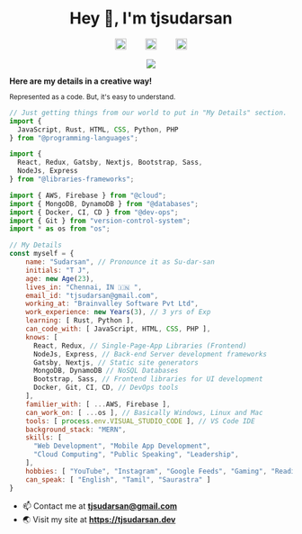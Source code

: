 <h1 align="center">Hey 👋, I'm tjsudarsan</h1>
<p align="center">
<a style="margin: 0px 15px;" href="mailto:tjsudarsan@gmail.com" target="_blank"><img src="https://lh3.googleusercontent.com/HbVi6-xPzc5uP0YvDNgwb8pfknAlun9aWSTMd8S7XdgoQrSiurbdxWsnnScSGZd2JLQ4Wh2iQvtBCOrai1_6a_ddGniuhqGJ677b" height="20" /></a>
<a style="margin: 0px 15px;" href="https://linkedin.com/in/tjsudarsan" target="_blank"><img src="https://content.linkedin.com/content/dam/me/business/en-us/amp/brand-site/v2/bg/LI-Bug.svg.original.svg" alt="tjsudarsan" height="20" /></a>
<a style="margin: 0px 15px;" href="https://medium.com/@tjsudarsan" target="_blank"><img src="https://miro.medium.com/max/195/1*emiGsBgJu2KHWyjluhKXQw.png" height="20" /></a>
</p>
<p align="center">
<img src="https://img.shields.io/github/followers/tjsudarsan?label=followers&logo=github&style=flat-square">
</p>

<p style="margin: 0px;"><b>Here are my details in a creative way!</b></p>
<p style="font-size: 12px;">Represented as a code. But, it's easy to understand.</p>

```javascript
// Just getting things from our world to put in "My Details" section.
import { 
  JavaScript, Rust, HTML, CSS, Python, PHP 
} from "@programming-languages";

import { 
  React, Redux, Gatsby, Nextjs, Bootstrap, Sass,
  NodeJs, Express 
} from "@libraries-frameworks";

import { AWS, Firebase } from "@cloud";
import { MongoDB, DynamoDB } from "@databases";
import { Docker, CI, CD } from "@dev-ops";
import { Git } from "version-control-system";
import * as os from "os";

// My Details
const myself = {
    name: "Sudarsan", // Pronounce it as Su-dar-san
    initials: "T J",
    age: new Age(23),
    lives_in: "Chennai, IN 🇮🇳 ",
    email_id: "tjsudarsan@gmail.com",
    working_at: "Brainvalley Software Pvt Ltd",
    work_experience: new Years(3), // 3 yrs of Exp
    learning: [ Rust, Python ],
    can_code_with: [ JavaScript, HTML, CSS, PHP ],
    knows: [
      React, Redux, // Single-Page-App Libraries (Frontend)
      NodeJs, Express, // Back-end Server development frameworks
      Gatsby, Nextjs, // Static site generators
      MongoDB, DynamoDB // NoSQL Databases
      Bootstrap, Sass, // Frontend libraries for UI development
      Docker, Git, CI, CD, // DevOps tools
    ],
    familier_with: [ ...AWS, Firebase ],
    can_work_on: [ ...os ], // Basically Windows, Linux and Mac
    tools: [ process.env.VISUAL_STUDIO_CODE ], // VS Code IDE
    background_stack: "MERN",
    skills: [
      "Web Development", "Mobile App Development",
      "Cloud Computing", "Public Speaking", "Leadership",
    ],
    hobbies: [ "YouTube", "Instagram", "Google Feeds", "Gaming", "Reading Books" ],
    can_speak: [ "English", "Tamil", "Saurastra" ]
}
```

- 📫 Contact me at **tjsudarsan@gmail.com**
- 🌏 Visit my site at **https://tjsudarsan.dev**
